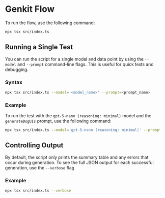 # Genkit Flow

To run the flow, use the following command:

```bash
npx tsx src/index.ts
```

## Running a Single Test

You can run the script for a single model and data point by using the `--model` and `--prompt` command-line flags. This is useful for quick tests and debugging.

### Syntax

```bash
npx tsx src/index.ts --model='<model_name>' --prompt=<prompt_name>
```

### Example

To run the test with the `gpt-5-nano (reasoning: minimal)` model and the `generateDogUIs` prompt, use the following command:

```bash
npx tsx src/index.ts --model='gpt-5-nano (reasoning: minimal)' --prompt=generateDogUIs
```

## Controlling Output

By default, the script only prints the summary table and any errors that occur during generation. To see the full JSON output for each successful generation, use the `--verbose` flag.

### Example

```bash
npx tsx src/index.ts --verbose
```
